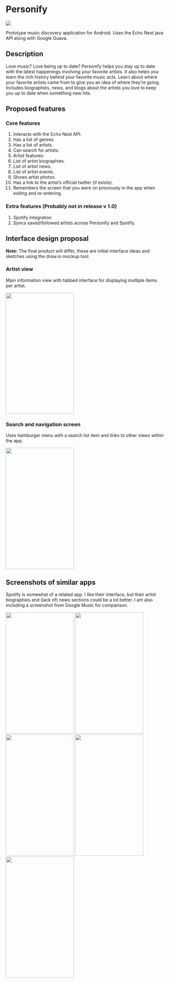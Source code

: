 # Personify
![](https://github.com/lnunno/personify/blob/master/images/Personify-Logo.png)

Prototype music discovery application for Android. Uses the Echo Nest java API along with Google Guava.

## Description
Love music? Love being up to date? Personify helps you stay up to date with the latest happenings involving your favorite artists. It also helps you learn the rich history behind your favorite music acts. Learn about where your favorite artists came from to give you an idea of where they’re going. Includes biographies, news, and blogs about the artists you love to keep you up to date when something new hits.

## Proposed features

### Core features
1. Interacts with the Echo Nest API.
2. Has a list of genres.
3. Has a list of artists.
4. Can search for artists.
5. Artist features:
  1. List of artist biographies.
  2. List of artist news.
  3. List of artist events.
  4. Shows artist photos.
  5. Has a link to the artist’s official twitter (if exists).
6. Remembers the screen that you were on previously in the app when exiting and re-entering.

### Extra features (Probably not in release v 1.0)
1. Spotify integration
  1. Syncs saved/followed artists across Personify and Spotify.

## Interface design proposal
**Note:** The final product will differ, these are initial interface ideas and sketches using the draw.io mockup tool.

### Artist view
Main information view with tabbed interface for displaying multiple items per artist.

<a href="https://github.com/lnunno/personify/blob/master/images/Artist-View.png"><img src="https://github.com/lnunno/personify/blob/master/images/Artist-View.png" width="216" height="384"></a>

### Search and navigation screen
Uses hamburger menu with a search list item and links to other views within the app.

<a href="https://github.com/lnunno/personify/blob/master/images/Hamburger-Menu.png"><img src="https://github.com/lnunno/personify/blob/master/images/Hamburger-Menu.png" width="216" height="384"></a>

## Screenshots of similar apps
Spotify is somewhat of a related app. I like their interface, but their artist biographies and (lack of) news sections could be a lot better. I am also including a screenshot from Google Music for comparison.

<a href="https://github.com/lnunno/personify/blob/master/images/app_screenshots/Screenshot_2015-02-08-19-49-24.png"><img src="https://github.com/lnunno/personify/blob/master/images/app_screenshots/Screenshot_2015-02-08-19-49-24.png" width="216" height="384"></a> 
<a href="https://github.com/lnunno/personify/blob/master/images/app_screenshots/Screenshot_2015-02-08-19-49-37.png"><img src="https://github.com/lnunno/personify/blob/master/images/app_screenshots/Screenshot_2015-02-08-19-49-37.png" width="216" height="384"></a> 
<a href="https://github.com/lnunno/personify/blob/master/images/app_screenshots/Screenshot_2015-02-08-19-50-53.png"><img src="https://github.com/lnunno/personify/blob/master/images/app_screenshots/Screenshot_2015-02-08-19-50-53.png" width="216" height="384"></a> 
<a href="https://github.com/lnunno/personify/blob/master/images/app_screenshots/Screenshot_2015-02-08-19-51-22.png"><img src="https://github.com/lnunno/personify/blob/master/images/app_screenshots/Screenshot_2015-02-08-19-51-22.png" width="216" height="384"></a> 
<a href="https://github.com/lnunno/personify/blob/master/images/app_screenshots/Screenshot_2015-02-08-19-51-32.png"><img src="https://github.com/lnunno/personify/blob/master/images/app_screenshots/Screenshot_2015-02-08-19-51-32.png" width="216" height="384"></a>
